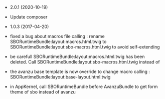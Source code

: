 * 2.0.1 (2020-10-19)

 * Update composer

* 1.0.3 (2017-04-20)

 * fixed a bug about macros file calling : rename SBORuntimeBundle:layout:macros.html.twig to SBORuntimeBundle:layout:sbo-macros.html.twig to avoid self-extending
 * be carefull SBORuntimeBundle:layout:macros.html.twig has been deleted. Call SBORuntimeBundle:layout:sbo-macros.html.twig instead of
 * the avanzu base template is now override to change macro calling : SBORuntimeBundle:layout:base-layout.html.twig
 * in AppKernel, call SBORuntimeBundle before AvanzuBundle to get form theme of sbo instead of avanzu